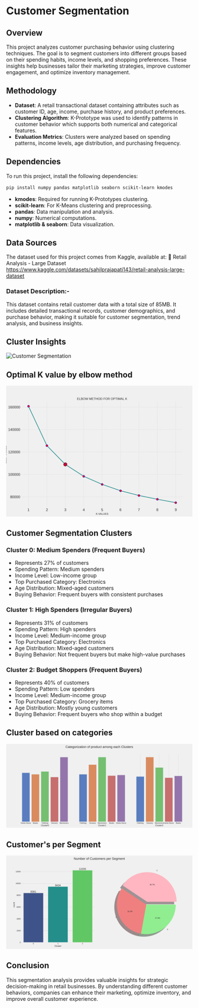 # Customer Segmentation 

## Overview
This project analyzes customer purchasing behavior using clustering techniques. The goal is to segment customers into different groups based on their spending habits, income levels, and shopping preferences. These insights help businesses tailor their marketing strategies, improve customer engagement, and optimize inventory management.

## Methodology
- **Dataset**: A retail transactional dataset containing attributes such as customer ID, age, income, purchase history, and product preferences.
- **Clustering Algorithm**: K-Prototype was used to identify patterns in customer behavior which supports both numerical and categorical features.
- **Evaluation Metrics**: Clusters were analyzed based on spending patterns, income levels, age distribution, and purchasing frequency.

## Dependencies
To run this project, install the following dependencies:
```bash
pip install numpy pandas matplotlib seaborn scikit-learn kmodes
```
- **kmodes**: Required for running K-Prototypes clustering.
- **scikit-learn**: For K-Means clustering and preprocessing.
- **pandas**: Data manipulation and analysis.
- **numpy**: Numerical computations.
- **matplotlib & seaborn**: Data visualization.

## Data Sources
The dataset used for this project comes from Kaggle, available at:
🔗 Retail Analysis - Large Dataset https://www.kaggle.com/datasets/sahilprajapati143/retail-analysis-large-dataset

### Dataset Description:-
This dataset contains retail customer data with a total size of 85MB. It includes detailed transactional records, customer demographics, and purchase behavior, making it suitable for customer segmentation, trend analysis, and business insights.

## Cluster Insights
![Customer Segmentation](plots/customer3d.png)

## Optimal K value by elbow method
![Customer Segmentation](plots/elbow.png)

## Customer Segmentation Clusters

### Cluster 0: Medium Spenders (Frequent Buyers)
 - Represents 27% of customers
 - Spending Pattern: Medium spenders
 - Income Level: Low-income group
 - Top Purchased Category: Electronics
 - Age Distribution: Mixed-aged customers
 - Buying Behavior: Frequent buyers with consistent purchases

### Cluster 1: High Spenders (Irregular Buyers)
 - Represents 31% of customers
 - Spending Pattern: High spenders
 - Income Level: Medium-income group
 - Top Purchased Category: Electronics
 - Age Distribution: Mixed-aged customers
 - Buying Behavior: Not frequent buyers but make high-value purchases

### Cluster 2: Budget Shoppers (Frequent Buyers)
 - Represents 40% of customers
 - Spending Pattern: Low spenders
 - Income Level: Medium-income group
 - Top Purchased Category: Grocery items
 - Age Distribution: Mostly young customers
 - Buying Behavior: Frequent buyers who shop within a budget

## Cluster based on categories
![Customer Segmentation](plots/customerCluster.png)

## Customer's per Segment
![Customer Segmentation](plots/customerNo.png)

## Conclusion
This segmentation analysis provides valuable insights for strategic decision-making in retail businesses. By understanding different customer behaviors, companies can enhance their marketing, optimize inventory, and improve overall customer experience.

